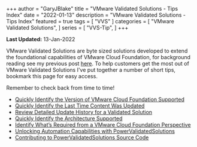 +++
author = "GaryJBlake"
title = "VMware Validated Solutions - Tips Index"
date = "2022-01-13"
description = "VMware Validated Solutions - Tips Index"
featured = true
tags = [
    "VVS"
]
categories = [
    "VMware Validated Solutions",
]
series = [
    "VVS-Tip",
]
+++

**Last Updated:** 13-Jan-2022

VMware Validated Solutions are byte sized solutions developed to extend the foundational capabilities of VMware Cloud Foundation, for background reading see my previous post [here](http://my-cloudy-world.com/2021/08/24/introducing-vmware-validated-solutions/). To help customers get the most out of VMware Validated Solutions I've put together a number of short tips, bookmark this page for easy access.

Remember to check back from time to time!

* [Quickly Identify the Version of VMware Cloud Foundation Supported](/archive/2021/vvs-tip-01)
* [Quickly Identify the Last Time Content Was Updated](/archive/2021/vvs-tip-02)
* [Review Detailed Update History for a Validated Solution](/archive/2021/vvs-tip-03)
* [Quickly Identify the Architecture Supported](/archive/2021/vvs-tip-04)
* [Identify What’s Required from a VMware Cloud Foundation Perspective](/archive/2021/vvs-tip-05)
* [Unlocking Automation Capabilities with PowerValidatedSolutions](/archive/2021/vvs-tip-06)
* [Contributing to PowerValidatedSolutions Source Code](/archive/2022/vvs-tip-07)